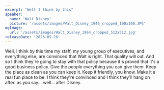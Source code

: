 ```yaml
---
excerpt: "Well I think by this"
speaker:
  name: 'Walt Disney'
  picture: '/assets/images/Walt_Disney_1946_cropped_100x100.JPG'
ogImage:
  url: '/assets/images/Walt_Disney_1964_cropped_512x512.jpg'
releaseDate: '2023-09-26'
---
```


Well, I think by this time my staff, my young group of executives, and everything else, are convinced that Walt is right. That quality will out. And so I think they're going to stay with that policy because it's proved that it's a good business policy. Give the people everything you can give them. Keep the place as clean as you can keep it. Keep it friendly, you know. Make it a real fun place to be. I think they're convinced and I think they'll hang on after. as you say... well... after Disney.
